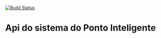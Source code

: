 [![Build Status](https://travis-ci.com/fredt15/springboot-maven-api.svg?branch=master)](https://travis-ci.com/fredt15/springboot-maven-api)

# Api do sistema do Ponto Inteligente